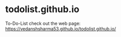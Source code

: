 # todolist.github.io
To-Do-List
check out the web page:
https://vedanshsharma53.github.io/todolist.github.io/
